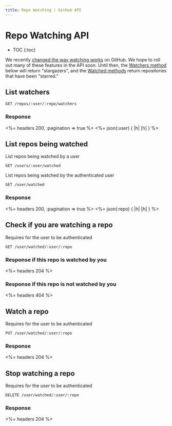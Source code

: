 ```yaml
---
title: Repo Watching | GitHub API
---
```


# Repo Watching API

* TOC
{:toc}

We recently [changed the way watching
works](https://github.com/blog/1204-notifications-stars) on GitHub. We hope to
roll out many of these features in the API soon. Until then, the [Watchers
method](#list-watchers) below will return "stargazers", and the [Watched
methods](#list-repos-being-watched) return repositories that have been
"starred."

## List watchers

    GET /repos/:user/:repo/watchers

### Response

<%= headers 200, :pagination => true %>
<%= json(:user) { |h| [h] } %>

## List repos being watched

List repos being watched by a user

    GET /users/:user/watched

List repos being watched by the authenticated user

    GET /user/watched

### Response

<%= headers 200, :pagination => true %>
<%= json(:repo) { |h| [h] } %>

## Check if you are watching a repo

Requires for the user to be authenticated

    GET /user/watched/:user/:repo

### Response if this repo is watched by you

<%= headers 204 %>

### Response if this repo is not watched by you

<%= headers 404 %>

## Watch a repo

Requires for the user to be authenticated

    PUT /user/watched/:user/:repo

### Response

<%= headers 204 %>

## Stop watching a repo

Requires for the user to be authenticated

    DELETE /user/watched/:user/:repo

### Response

<%= headers 204 %>

